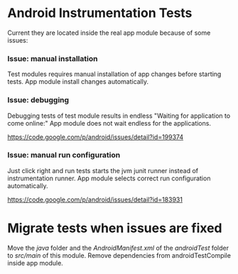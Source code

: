 # Android Instrumentation Tests

Current they are located inside the real app module because of some issues:

### Issue: manual installation

Test modules requires manual installation of app changes before starting tests.
App module install changes automatically.

### Issue: debugging

Debugging tests of test module results in endless "Waiting for application to come online:"
App module does not wait endless for the applications.

https://code.google.com/p/android/issues/detail?id=199374

### Issue: manual run configuration

Just click right and run tests starts the jvm junit runner instead of instrumentation runner.
App module selects correct run configuration automatically.

https://code.google.com/p/android/issues/detail?id=183931

# Migrate tests when issues are fixed

Move the *java* folder and the *AndroidManifest.xml* of the *androidTest* folder to *src/main* of this module.
Remove dependencies from androidTestCompile inside app module.